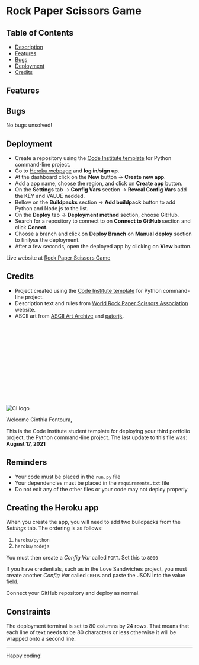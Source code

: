 # Rock Paper Scissors Game

## Table of Contents

- [Description](#rock-paper-scissors-game)
- [Features](#features)
- [Bugs](#bugs)
- [Deployment](#deployment)
- [Credits](#credits)

## Features

## Bugs

No bugs unsolved!

## Deployment

- Create a repository using the [Code Institute template](https://github.com/cinthiafontoura/python-essentials-template) for Python command-line project.
- Go to [Heroku webpage](https://www.heroku.com/) and **log in**/**sign up**.
- At the dashboard click on the **New** button -> **Create new app**.
- Add a app name, choose the region, and click on **Create app** button.
- On the **Settings** tab -> **Config Vars** section -> **Reveal Config Vars** add the KEY and VALUE nedded.
- Bellow on the **Buildpacks** section -> **Add buildpack** button to add Python and Node.js to the list.
- On the **Deploy** tab -> **Deployment method** section, choose GitHub.
- Search for a repository to connect to on **Connect to GitHub** section and click **Conect**.
- Choose a branch and click on **Deploy Branch** on **Manual deploy** section to finilyse the deployment.
- After a few seconds, open the deployed app by clicking on **View** button.

Live website at [Rock Paper Scissors Game](https://pp3-rock-paper-scissors.herokuapp.com/)

## Credits

- Project created using the [Code Institute template](https://github.com/cinthiafontoura/python-essentials-template) for Python command-line project.
- Description text and rules from [World Rock Paper Scissors Association](https://wrpsa.com/) website.
- ASCII art from [ASCII Art Archive](https://www.asciiart.eu) and [patorjk](https://patorjk.com/software/taag/#p=display&f=Graffiti&t=Type%20Something%20).



<br>
<br>
<br>
<br>
<br>
<br>
<br>
<br>
<br>
<br>
<br>
<br>

![CI logo](https://codeinstitute.s3.amazonaws.com/fullstack/ci_logo_small.png)

Welcome Cinthia Fontoura,

This is the Code Institute student template for deploying your third portfolio project, the Python command-line project. The last update to this file was: **August 17, 2021**

## Reminders

* Your code must be placed in the `run.py` file
* Your dependencies must be placed in the `requirements.txt` file
* Do not edit any of the other files or your code may not deploy properly

## Creating the Heroku app

When you create the app, you will need to add two buildpacks from the _Settings_ tab. The ordering is as follows:

1. `heroku/python`
2. `heroku/nodejs`

You must then create a _Config Var_ called `PORT`. Set this to `8000`

If you have credentials, such as in the Love Sandwiches project, you must create another _Config Var_ called `CREDS` and paste the JSON into the value field.

Connect your GitHub repository and deploy as normal.

## Constraints

The deployment terminal is set to 80 columns by 24 rows. That means that each line of text needs to be 80 characters or less otherwise it will be wrapped onto a second line.

-----
Happy coding!